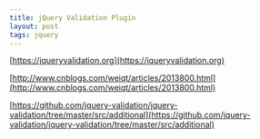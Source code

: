 ```yaml
---
title: jQuery Validation Plugin
layout: post
tags: jquery
---
```


[https://jqueryvalidation.org](https://jqueryvalidation.org)

[http://www.cnblogs.com/weiqt/articles/2013800.html](http://www.cnblogs.com/weiqt/articles/2013800.html)

[https://github.com/jquery-validation/jquery-validation/tree/master/src/additional](https://github.com/jquery-validation/jquery-validation/tree/master/src/additional)